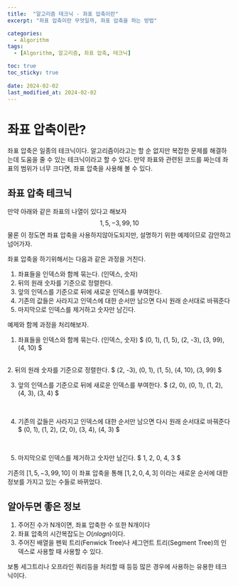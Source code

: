 ```yaml
---
title:  "알고리즘 테크닉 - 좌표 압축이란"
excerpt: "좌표 압축이란 무엇일까, 좌표 압축을 하는 방법"

categories:
  - Algorithm
tags:
  - [Algorithm, 알고리즘, 좌표 압축, 테크닉]

toc: true
toc_sticky: true
 
date: 2024-02-02
last_modified_at: 2024-02-02
---
```


# 좌표 압축이란?
좌표 압축은 일종의 테크닉이다. 알고리즘이라고는 할 순 없지만 복잡한 문제를 해결하는데 도움을 줄 수 있는 테크닉이라고 할 수 있다. 만약 좌표와 관련된 코드를 짜는데 좌표의 범위가 너무 크다면, 좌표 압축을 사용해 볼 수 있다.

## 좌표 압축 테크닉
만약 아래와 같은 좌표의 나열이 있다고 해보자
$$ 1, 5, -3, 99, 10 $$
물론 이 정도면 좌표 압축을 사용하지않아도되지만, 설명하기 위한 예제이므로 감안하고 넘어가자.

좌표 압축을 하기위해서는 다음과 같은 과정을 거친다.
1. 좌표들을 인덱스와 함께 묶는다. (인덱스, 숫자)
2. 뒤의 원래 숫자를 기준으로 정렬한다.
3. 앞의 인덱스를 기준으로 뒤에 새로운 인덱스를 부여한다.
4. 기존의 값들은 사라지고 인덱스에 대한 순서만 남으면 다시 원래 순서대로 바꿔준다
5. 마지막으로 인덱스를 제거하고 숫자만 남긴다.

예제와 함께 과정을 처리해보자.

1. 좌표들을 인덱스와 함께 묶는다. (인덱스, 숫자)
$ (0, 1), (1, 5), (2, -3), (3, 99), (4, 10) $
<br>
2. 뒤의 원래 숫자를 기준으로 정렬한다.
$ (2, -3), (0, 1), (1, 5), (4, 10), (3, 99) $
<br>

3. 앞의 인덱스를 기준으로 뒤에 새로운 인덱스를 부여한다.
$ (2, 0), (0, 1), (1, 2), (4, 3), (3, 4) $
<br>

4. 기존의 값들은 사라지고 인덱스에 대한 순서만 남으면 다시 원래 순서대로 바꿔준다
$ (0, 1), (1, 2), (2, 0), (3, 4), (4, 3) $
<br>

5. 마지막으로 인덱스를 제거하고 숫자만 남긴다.
$ 1, 2, 0, 4, 3 $

기존의 [$1, 5, -3, 99, 10$] 이 좌표 압축을 통해 [$1, 2, 0, 4, 3$] 이라는 새로운 순서에 대한 정보를 가지고 있는 수들로 바뀌었다.
<br>

## 알아두면 좋은 정보
1. 주어진 수가 N개이면, 좌표 압축한 수 또한 N개이다
2. 좌표 압축의 시간복잡도는 $O(nlogn)$이다.
3. 주어진 배열을 펜윅 트리(Fenwick Tree)나 세그먼트 트리(Segment Tree)의 인덱스로 사용할 때 사용할 수 있다.

보통 세그트리나 오프라인 쿼리등을 처리할 때 등등 많은 경우에 사용하는 유용한 테크닉이다.